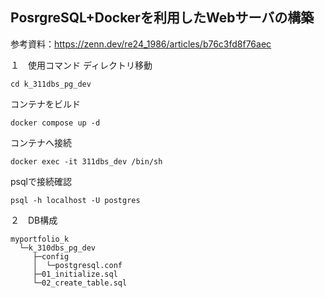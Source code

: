 ## PosrgreSQL+Dockerを利用したWebサーバの構築

参考資料：https://zenn.dev/re24_1986/articles/b76c3fd8f76aec

１　使用コマンド
ディレクトリ移動
```
cd k_311dbs_pg_dev
```
コンテナをビルド
```
docker compose up -d
```
コンテナへ接続
```
docker exec -it 311dbs_dev /bin/sh
```
psqlで接続確認
```
psql -h localhost -U postgres
```
２　DB構成
```
myportfolio_k
  └─k_310dbs_pg_dev
     ├─config
     │  └─postgresql.conf
     ├─01_initialize.sql
     └─02_create_table.sql
```